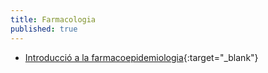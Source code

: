 ```yaml
---
title: Farmacologia
published: true
---
```

- [Introducció a la farmacoepidemiologia](https://jepcastel.github.io/presentacions/slides-farmacoepidemiologia.html){:target="_blank"}
